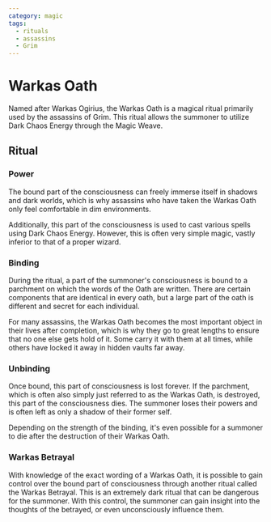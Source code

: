 ```yaml
---
category: magic
tags:
  - rituals
  - assassins
  - Grim
---
```


# Warkas Oath

Named after Warkas Ogirius, the Warkas Oath is a magical ritual primarily used by the assassins of Grim. This ritual allows the summoner to utilize Dark Chaos Energy through the Magic Weave.

## Ritual

### Power
The bound part of the consciousness can freely immerse itself in shadows and dark worlds, which is why assassins who have taken the Warkas Oath only feel comfortable in dim environments.

Additionally, this part of the consciousness is used to cast various spells using Dark Chaos Energy. However, this is often very simple magic, vastly inferior to that of a proper wizard.

### Binding
During the ritual, a part of the summoner's consciousness is bound to a parchment on which the words of the Oath are written. There are certain components that are identical in every oath, but a large part of the oath is different and secret for each individual.

For many assassins, the Warkas Oath becomes the most important object in their lives after completion, which is why they go to great lengths to ensure that no one else gets hold of it. Some carry it with them at all times, while others have locked it away in hidden vaults far away.

### Unbinding
Once bound, this part of consciousness is lost forever. If the parchment, which is often also simply just referred to as the Warkas Oath, is destroyed, this part of the consciousness dies. The summoner loses their powers and is often left as only a shadow of their former self.

Depending on the strength of the binding, it's even possible for a summoner to die after the destruction of their Warkas Oath.

### Warkas Betrayal
With knowledge of the exact wording of a Warkas Oath, it is possible to gain control over the bound part of consciousness through another ritual called the Warkas Betrayal. This is an extremely dark ritual that can be dangerous for the summoner. With this control, the summoner can gain insight into the thoughts of the betrayed, or even unconsciously influence them.